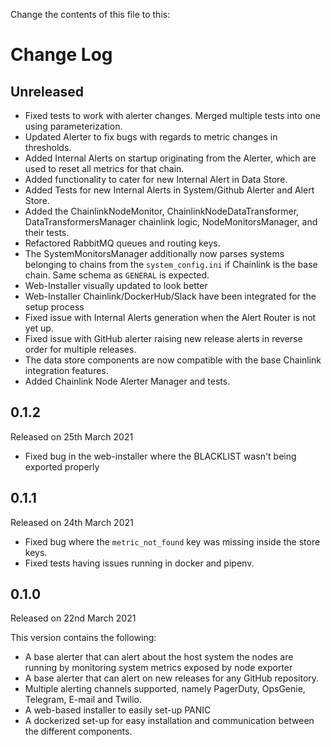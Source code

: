 Change the contents of this file to this:

# Change Log

## Unreleased

- Fixed tests to work with alerter changes. Merged multiple tests into one using parameterization.
- Updated Alerter to fix bugs with regards to metric changes in thresholds.
- Added Internal Alerts on startup originating from the Alerter, which are used to reset all metrics for that chain.
- Added functionality to cater for new Internal Alert in Data Store.
- Added Tests for new Internal Alerts in System/Github Alerter and Alert Store.
- Added the ChainlinkNodeMonitor, ChainlinkNodeDataTransformer, DataTransformersManager chainlink logic, NodeMonitorsManager, and their tests.
- Refactored RabbitMQ queues and routing keys.
- The SystemMonitorsManager additionally now parses systems belonging to chains from the `system_config.ini` if Chainlink is the base chain. Same schema as `GENERAL` is expected.
- Web-Installer visually updated to look better
- Web-Installer Chainlink/DockerHub/Slack have been integrated for the setup process
- Fixed issue with Internal Alerts generation when the Alert Router is not yet up.
- Fixed issue with GitHub alerter raising new release alerts in reverse order for multiple releases.
- The data store components are now compatible with the base Chainlink integration features.
- Added Chainlink Node Alerter Manager and tests.

## 0.1.2

Released on 25th March 2021

- Fixed bug in the web-installer where the BLACKLIST wasn't being exported properly

## 0.1.1

Released on 24th March 2021

- Fixed bug where the `metric_not_found` key was missing inside the store keys.
- Fixed tests having issues running in docker and pipenv.

## 0.1.0

Released on 22nd March 2021

This version contains the following:
* A base alerter that can alert about the host system the nodes are running by monitoring system metrics exposed by node exporter
* A base alerter that can alert on new releases for any GitHub repository.
* Multiple alerting channels supported, namely PagerDuty, OpsGenie, Telegram, E-mail and Twilio.
* A web-based installer to easily set-up PANIC
* A dockerized set-up for easy installation and communication between the different components.